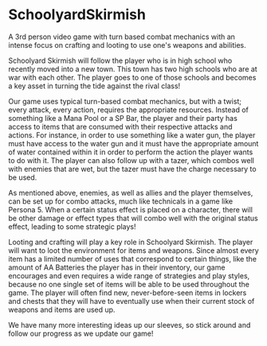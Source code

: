 # SchoolyardSkirmish
A 3rd person video game with turn based combat mechanics with an intense focus on crafting and looting to use one's weapons and abilities.

Schoolyard Skirmish will follow the player who is in high school who recently moved into a new town. This town has two high schools who are at war with each other. The player goes to one of those schools and becomes a key asset in turning the tide against the rival class!

Our game uses typical turn-based combat mechanics, but with a twist; every attack, every action, requires the appropriate resources. Instead of something like a Mana Pool or a SP Bar, the player and their party has access to items that are consumed with their respective attacks and actions. For instance, in order to use something like a water gun, the player must have access to the water gun and it must have the appropriate amount of water contained within it in order to perform the action the player wants to do with it. The player can also follow up with a tazer, which combos well with enemies that are wet, but the tazer must have the charge necessary to be used. 

As mentioned above, enemies, as well as allies and the player themselves, can be set up for combo attacks, much like technicals in a game like Persona 5. When a certain status effect is placed on a character, there will be other damage or effect types that will combo well with the original status effect, leading to some strategic plays!

Looting and crafting will play a key role in Schoolyard Skirmish. The player will want to loot the environment for items and weapons. Since almost every item has a limited number of uses that correspond to certain things, like the amount of AA Batteries the player has in their inventory, our game encourages and even requires a wide range of strategies and play styles, because no one single set of items will be able to be used throughout the game. The player will often find new, never-before-seen items in lockers and chests that they will have to eventually use when their current stock of weapons and items are used up. 

We have many more interesting ideas up our sleeves, so stick around and follow our progress as we update our game!
